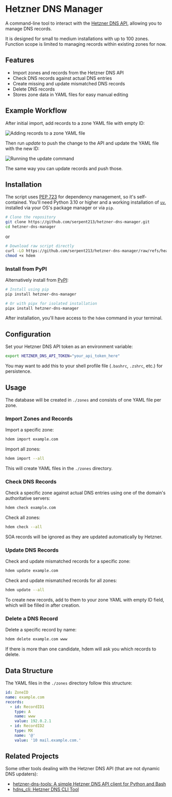 # Hetzner DNS Manager

A command-line tool to interact with the [Hetzner DNS API](https://dns.hetzner.com/api-docs), allowing you to manage DNS records.

It is designed for small to medium installations with up to 100 zones. Function scope is limited to managing records within existing zones for now.

## Features

- Import zones and records from the Hetzner DNS API
- Check DNS records against actual DNS entries
- Create missing and update mismatched DNS records
- Delete DNS records
- Stores zone data in YAML files for easy manual editing

## Example Workflow

After initial import, add records to a zone YAML file with empty ID:

![Adding records to a zone YAML file](https://raw.githubusercontent.com/serpent213/hetzner-dns-manager/refs/tags/v0.2.0/docs/demo_edit_add.webp)

Then run *update* to push the change to the API and update the YAML file with the new ID:

![Running the update command](https://raw.githubusercontent.com/serpent213/hetzner-dns-manager/refs/tags/v0.2.0/docs/demo_update.webp)

The same way you can update records and push those.

## Installation

The script uses [PEP 723](https://thisdavej.com/share-python-scripts-like-a-pro-uv-and-pep-723-for-easy-deployment/) for dependency management, so it's self-contained. You'll need Python 3.10 or higher and a working installation of [`uv`](https://docs.astral.sh/uv/), installed via your OS's package manager or via `pip`.

```bash
# Clone the repository
git clone https://github.com/serpent213/hetzner-dns-manager.git
cd hetzner-dns-manager
```

or

```bash
# Download raw script directly
curl -LO https://github.com/serpent213/hetzner-dns-manager/raw/refs/heads/master/hdem
chmod +x hdem
```

### Install from PyPI

Alternatively install from [PyPI](https://pypi.org/project/hetzner-dns-manager/):

```bash
# Install using pip
pip install hetzner-dns-manager

# Or with pipx for isolated installation
pipx install hetzner-dns-manager
```

After installation, you'll have access to the `hdem` command in your terminal.

## Configuration

Set your Hetzner DNS API token as an environment variable:

```bash
export HETZNER_DNS_API_TOKEN="your_api_token_here"
```

You may want to add this to your shell profile file (`.bashrc`, `.zshrc`, etc.) for persistence.

## Usage

The database will be created in `./zones` and consists of one YAML file per zone.

### Import Zones and Records

Import a specific zone:

```bash
hdem import example.com
```

Import all zones:

```bash
hdem import --all
```

This will create YAML files in the `./zones` directory.

### Check DNS Records

Check a specific zone against actual DNS entries using one of the domain's authoritative servers:

```bash
hdem check example.com
```

Check all zones:

```bash
hdem check --all
```

SOA records will be ignored as they are updated automatically by Hetzner.

### Update DNS Records

Check and update mismatched records for a specific zone:

```bash
hdem update example.com
```

Check and update mismatched records for all zones:

```bash
hdem update --all
```

To create new records, add to them to your zone YAML with empty ID field, which will be filled in after creation.

### Delete a DNS Record

Delete a specific record by name:

```bash
hdem delete example.com www
```

If there is more than one candidate, hdem will ask you which records to delete.

## Data Structure

The YAML files in the `./zones` directory follow this structure:

```yaml
id: ZoneID
name: example.com
records:
  - id: RecordID1
    type: A
    name: www
    value: 192.0.2.1
  - id: RecordID2
    type: MX
    name: '@'
    value: '10 mail.example.com.'
```

## Related Projects

Some other tools dealing with the Hetzner DNS API (that are not dynamic DNS updaters):

- [hetzner-dns-tools: A simple Hetzner DNS API client for Python and Bash](https://github.com/arcanemachine/hetzner-dns-tools)
- [hdns_cli: Hetzner DNS CLI Tool](https://github.com/lanbugs/hdns_cli/)
